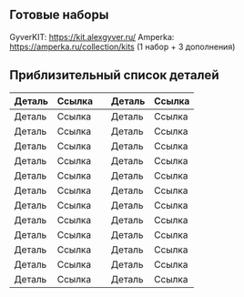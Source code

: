 ## Готовые наборы

GyverKIT: https://kit.alexgyver.ru/
Amperka: https://amperka.ru/collection/kits (1 набор + 3 дополнения)

## Приблизительный список деталей

|Деталь|Ссылка||Деталь|Ссылка|
|---|---|---|---|---|
|Деталь|Ссылка||Деталь|Ссылка|
|Деталь|Ссылка||Деталь|Ссылка|
|Деталь|Ссылка||Деталь|Ссылка|
|Деталь|Ссылка||Деталь|Ссылка|
|Деталь|Ссылка||Деталь|Ссылка|
|Деталь|Ссылка||Деталь|Ссылка|
|Деталь|Ссылка||Деталь|Ссылка|
|Деталь|Ссылка||Деталь|Ссылка|
|Деталь|Ссылка||Деталь|Ссылка|
|Деталь|Ссылка||Деталь|Ссылка|
|Деталь|Ссылка||Деталь|Ссылка|
|Деталь|Ссылка||Деталь|Ссылка|
